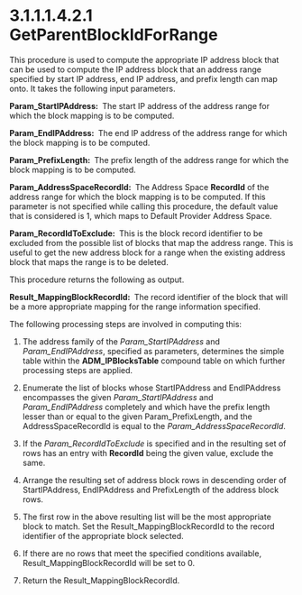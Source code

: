 <html dir="LTR" xmlns:mshelp="http://msdn.microsoft.com/mshelp" xmlns:ddue="http://ddue.schemas.microsoft.com/authoring/2003/5" xmlns:xlink="http://www.w3.org/1999/xlink" xmlns:tool="http://www.microsoft.com/tooltip">
 <body>
 <div id="header">
 <h1 class="heading">3.1.1.1.4.2.1 GetParentBlockIdForRange</h1>
 </div>
 <div id="mainSection">
 <div id="mainBody">
 <div id="allHistory" class="saveHistory"></div>
 <div id="sectionSection0" class="section" name="collapseableSection">
 

<p>This procedure is used to compute the appropriate IP address
block that can be used to compute the IP address block that an address range
specified by start IP address, end IP address, and prefix length can map onto.
It takes the following input parameters.</p>

<p><b>Param_StartIPAddress: </b> The start IP address of
the address range for which the block mapping is to be computed.</p>

<p><b>Param_EndIPAddress: </b> The end IP address of the
address range for which the block mapping is to be computed.</p>

<p><b>Param_PrefixLength: </b> The prefix length of the
address range for which the block mapping is to be computed.</p>

<p><b>Param_AddressSpaceRecordId: </b> The Address Space
<b>RecordId</b> of the address range for which the block mapping is to be
computed. If this parameter is not specified while calling this procedure, the
default value that is considered is 1, which maps to Default Provider Address
Space. </p>

<p><b>Param_RecordIdToExclude: </b> This is the block
record identifier to be excluded from the possible list of blocks that map the
address range. This is useful to get the new address block for a range when the
existing address block that maps the range is to be deleted.</p>

<p>This procedure returns the
following as output.</p>

<p><b>Result_MappingBlockRecordId: </b> The record
identifier of the block that will be a more appropriate mapping for the range
information specified.</p>

<p>The following processing
steps are involved in computing this:</p>

<ol><li><p><span> </span>The address
family of the <i>Param_StartIPAddress</i> and <i>Param_EndIPAddress</i>,
specified as parameters, determines the simple table within the <b>ADM_IPBlocksTable</b>
compound table on which further processing steps are applied.</p>

</li><li><p><span> </span>Enumerate the
list of blocks whose StartIPAddress and EndIPAddress encompasses the given <i>Param_StartIPAddress</i>
and <i>Param_EndIPAddress</i> completely and which have the prefix length
lesser than or equal to the given Param_PrefixLength, and the
AddressSpaceRecordId is equal to the <i>Param_AddressSpaceRecordId</i>.</p>

</li><li><p><span> </span>If the <i>Param_RecordIdToExclude</i>
is specified and in the resulting set of rows has an entry with <b>RecordId</b>
being the given value, exclude the same. </p>

</li><li><p><span> </span>Arrange the
resulting set of address block rows in descending order of StartIPAddress,
EndIPAddress and PrefixLength of the address block rows. </p>

</li><li><p><span> </span>The first row in
the above resulting list will be the most appropriate block to match. Set the
Result_MappingBlockRecordId to the record identifier of the appropriate block
selected. </p>

</li><li><p><span> </span>If there are no
rows that meet the specified conditions available, Result_MappingBlockRecordId
will be set to 0.</p>

</li><li><p><span> </span>Return the
Result_MappingBlockRecordId.</p>

</li></ol>
 </div>
 </div>
 </div>
 </body>
</html>